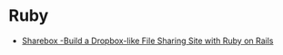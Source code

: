 # Ruby
* [ Sharebox -Build a Dropbox-like File Sharing Site with Ruby on Rails](https://code.tutsplus.com/tutorials/build-a-dropbox-like-file-sharing-site-with-ruby-on-rails--net-17940)
